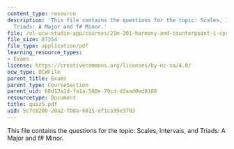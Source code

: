 ```yaml
---
content_type: resource
description: 'This file contains the questions for the topic: Scales, Intervals, and
  Triads: A Major and f# Minor.'
file: /ol-ocw-studio-app/courses/21m-301-harmony-and-counterpoint-i-spring-2005/5cfc820b20a2fb8a6015ef1ca39e3703_quiz5.pdf
file_size: 87354
file_type: application/pdf
learning_resource_types:
- Exams
license: https://creativecommons.org/licenses/by-nc-sa/4.0/
ocw_type: OCWFile
parent_title: Exams
parent_type: CourseSection
parent_uid: 68d13a1d-fa1a-588e-79cd-d3aad0ed0188
resourcetype: Document
title: quiz5.pdf
uid: 5cfc820b-20a2-fb8a-6015-ef1ca39e3703
---
```

This file contains the questions for the topic: Scales, Intervals, and Triads: A Major and f# Minor.